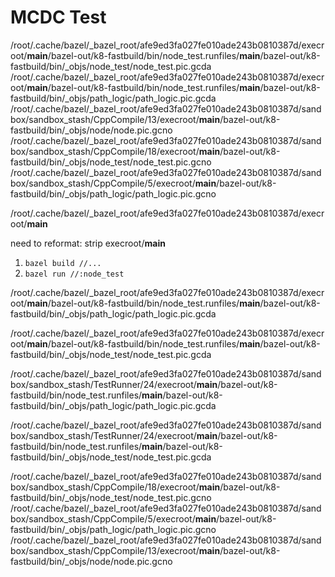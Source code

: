 # MCDC Test


/root/.cache/bazel/_bazel_root/afe9ed3fa027fe010ade243b0810387d/execroot/__main__/bazel-out/k8-fastbuild/bin/node_test.runfiles/__main__/bazel-out/k8-fastbuild/bin/_objs/node_test/node_test.pic.gcda /root/.cache/bazel/_bazel_root/afe9ed3fa027fe010ade243b0810387d/execroot/__main__/bazel-out/k8-fastbuild/bin/node_test.runfiles/__main__/bazel-out/k8-fastbuild/bin/_objs/path_logic/path_logic.pic.gcda /root/.cache/bazel/_bazel_root/afe9ed3fa027fe010ade243b0810387d/sandbox/sandbox_stash/CppCompile/13/execroot/__main__/bazel-out/k8-fastbuild/bin/_objs/node/node.pic.gcno /root/.cache/bazel/_bazel_root/afe9ed3fa027fe010ade243b0810387d/sandbox/sandbox_stash/CppCompile/18/execroot/__main__/bazel-out/k8-fastbuild/bin/_objs/node_test/node_test.pic.gcno /root/.cache/bazel/_bazel_root/afe9ed3fa027fe010ade243b0810387d/sandbox/sandbox_stash/CppCompile/5/execroot/__main__/bazel-out/k8-fastbuild/bin/_objs/path_logic/path_logic.pic.gcno


/root/.cache/bazel/_bazel_root/afe9ed3fa027fe010ade243b0810387d/execroot/__main__

need to reformat: strip execroot/__main__

1) `bazel build //...`
2) `bazel run //:node_test`



/root/.cache/bazel/_bazel_root/afe9ed3fa027fe010ade243b0810387d/execroot/__main__/bazel-out/k8-fastbuild/bin/node_test.runfiles/__main__/bazel-out/k8-fastbuild/bin/_objs/path_logic/path_logic.pic.gcda

/root/.cache/bazel/_bazel_root/afe9ed3fa027fe010ade243b0810387d/execroot/__main__/bazel-out/k8-fastbuild/bin/node_test.runfiles/__main__/bazel-out/k8-fastbuild/bin/_objs/node_test/node_test.pic.gcda

/root/.cache/bazel/_bazel_root/afe9ed3fa027fe010ade243b0810387d/sandbox/sandbox_stash/TestRunner/24/execroot/__main__/bazel-out/k8-fastbuild/bin/node_test.runfiles/__main__/bazel-out/k8-fastbuild/bin/_objs/path_logic/path_logic.pic.gcda

/root/.cache/bazel/_bazel_root/afe9ed3fa027fe010ade243b0810387d/sandbox/sandbox_stash/TestRunner/24/execroot/__main__/bazel-out/k8-fastbuild/bin/node_test.runfiles/__main__/bazel-out/k8-fastbuild/bin/_objs/node_test/node_test.pic.gcda


/root/.cache/bazel/_bazel_root/afe9ed3fa027fe010ade243b0810387d/sandbox/sandbox_stash/CppCompile/18/execroot/__main__/bazel-out/k8-fastbuild/bin/_objs/node_test/node_test.pic.gcno
/root/.cache/bazel/_bazel_root/afe9ed3fa027fe010ade243b0810387d/sandbox/sandbox_stash/CppCompile/5/execroot/__main__/bazel-out/k8-fastbuild/bin/_objs/path_logic/path_logic.pic.gcno
/root/.cache/bazel/_bazel_root/afe9ed3fa027fe010ade243b0810387d/sandbox/sandbox_stash/CppCompile/13/execroot/__main__/bazel-out/k8-fastbuild/bin/_objs/node/node.pic.gcno
